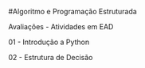 #Algoritmo e Programação Estruturada

Avaliações - Atividades em EAD

01 - Introdução a Python 

02 - Estrutura de Decisão 
